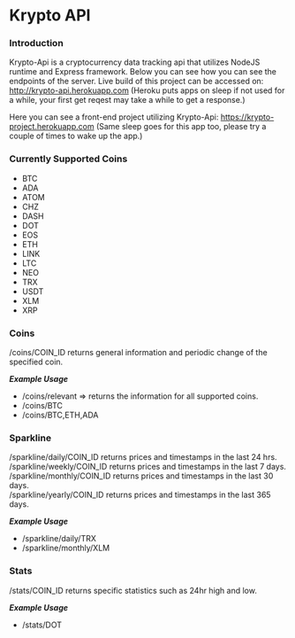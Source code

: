 # Krypto API

### Introduction
Krypto-Api is a cryptocurrency data tracking api that utilizes NodeJS runtime and Express framework. Below you can see how you can see the endpoints of the server.
Live build of this project can be accessed on: http://krypto-api.herokuapp.com (Heroku puts apps on sleep if not used for a while, your first get reqest may take a while to get a response.)

Here you can see a front-end project utilizing Krypto-Api: https://krypto-project.herokuapp.com (Same sleep goes for this app too, please try a couple of times to wake up the app.)

### Currently Supported Coins
+ BTC
+ ADA
+ ATOM
+ CHZ
+ DASH
+ DOT
+ EOS
+ ETH
+ LINK
+ LTC
+ NEO
+ TRX
+ USDT
+ XLM
+ XRP

### Coins
/coins/COIN_ID returns general information and periodic change of the specified coin.

___Example Usage___
+ /coins/relevant => returns the information for all supported coins.
+ /coins/BTC
+ /coins/BTC,ETH,ADA

### Sparkline
/sparkline/daily/COIN_ID returns prices and timestamps in the last 24 hrs.\
/sparkline/weekly/COIN_ID returns prices and timestamps in the last 7 days.\
/sparkline/monthly/COIN_ID returns prices and timestamps in the last 30 days.\
/sparkline/yearly/COIN_ID returns prices and timestamps in the last 365 days.

___Example Usage___
+ /sparkline/daily/TRX
+ /sparkline/monthly/XLM

### Stats
/stats/COIN_ID returns specific statistics such as 24hr high and low.

___Example Usage___
+ /stats/DOT

